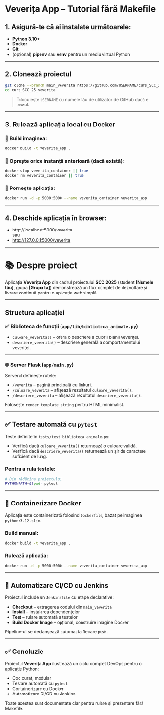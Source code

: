 # Veverița App – Tutorial fără Makefile

## 1. Asigură-te că ai instalate următoarele:

- **Python 3.10+**
- **Docker**
- **Git**
- (opțional) **pipenv** sau **venv** pentru un mediu virtual Python

---

## 2. Clonează proiectul

```bash
git clone --branch main_veverita https://github.com/USERNAME/curs_SCC_25_veverita.git
cd curs_SCC_25_veverita
```

> Înlocuiește `USERNAME` cu numele tău de utilizator de GitHub dacă e cazul.

---

## 3. Rulează aplicația local cu Docker

### 🔨 Build imaginea:

```bash
docker build -t veverita_app .
```

### 🛑 Oprește orice instanță anterioară (dacă există):

```bash
docker stop veverita_container || true
docker rm veverita_container || true
```

### 🚀 Pornește aplicația:

```bash
docker run -d -p 5000:5000 --name veverita_container veverita_app
```

---

## 4. Deschide aplicația în browser:

- http://localhost:5000/veverita  
  sau  
- http://127.0.0.1:5000/veverita

---

# 📚 Despre proiect

Aplicația **Veverița App** din cadrul proiectului **SCC 2025** (student **[Numele tău]**, grupa **[Grupa ta]**) demonstrează un flux complet de dezvoltare și livrare continuă pentru o aplicație web simplă.

---

## Structura aplicației

### ✅ Biblioteca de funcții (`app/lib/biblioteca_animale.py`)

- `culoare_veverita()` – oferă o descriere a culorii blănii veveriței.
- `descriere_veverita()` – descriere generală a comportamentului veveriței.

---

### 🌐 Server Flask (`app/main.py`)

Serverul definește rutele:

- `/veverita` – pagină principală cu linkuri.
- `/culoare_veverita` – afișează rezultatul `culoare_veverita()`.
- `/descriere_veverita` – afișează rezultatul `descriere_veverita()`.

Folosește `render_template_string` pentru HTML minimalist.

---

## ✅ Testare automată cu `pytest`

Teste definite în `tests/test_biblioteca_animale.py`:

- Verifică dacă `culoare_veverita()` returnează o culoare validă.
- Verifică dacă `descriere_veverita()` returnează un șir de caractere suficient de lung.

### Pentru a rula testele:

```bash
# Din rădăcina proiectului
PYTHONPATH=$(pwd) pytest
```

---

## 🐳 Containerizare Docker

Aplicația este containerizată folosind `Dockerfile`, bazat pe imaginea `python:3.12-slim`.

### Build manual:

```bash
docker build -t veverita_app .
```

### Rulează aplicația:

```bash
docker run -d -p 5000:5000 --name veverita_container veverita_app
```

---

## 🔁 Automatizare CI/CD cu Jenkins

Proiectul include un `Jenkinsfile` cu etape declarative:

- **Checkout** – extragerea codului din `main_veverita`
- **Install** – instalarea dependențelor
- **Test** – rulare automată a testelor
- **Build Docker Image** – opțional, construire imagine Docker

Pipeline-ul se declanșează automat la fiecare `push`.

---

## ✅ Concluzie

Proiectul **Veverița App** ilustrează un ciclu complet DevOps pentru o aplicație Python:

- Cod curat, modular
- Testare automată cu `pytest`
- Containerizare cu Docker
- Automatizare CI/CD cu Jenkins

Toate acestea sunt documentate clar pentru rulare și prezentare fără Makefile.
